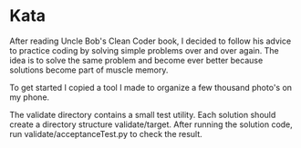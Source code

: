 # Kata

After reading Uncle Bob's Clean Coder book, I decided to follow his advice to practice coding by solving simple problems over and over again. The idea is to solve the same problem and become ever better because solutions become part of muscle memory. 

To get started I copied a tool I made to organize a few thousand photo's on my phone. 

The validate directory contains a small test utility. Each solution should create a directory structure validate/target. After running the solution code, run validate/acceptanceTest.py to check the result. 
